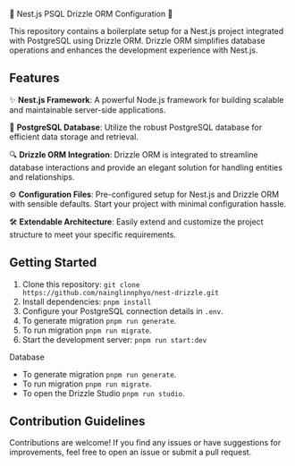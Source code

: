 🚀 Nest.js PSQL Drizzle ORM Configuration 🚀

This repository contains a boilerplate setup for a Nest.js project integrated with PostgreSQL using Drizzle ORM. Drizzle ORM simplifies database operations and enhances the development experience with Nest.js.

## Features

✨ **Nest.js Framework**: A powerful Node.js framework for building scalable and maintainable server-side applications.

🐘 **PostgreSQL Database**: Utilize the robust PostgreSQL database for efficient data storage and retrieval.

🔍 **Drizzle ORM Integration**: Drizzle ORM is integrated to streamline database interactions and provide an elegant solution for handling entities and relationships.

⚙️ **Configuration Files**: Pre-configured setup for Nest.js and Drizzle ORM with sensible defaults. Start your project with minimal configuration hassle.

🛠️ **Extendable Architecture**: Easily extend and customize the project structure to meet your specific requirements.

## Getting Started

1. Clone this repository: `git clone https://github.com/nainglinnphyo/nest-drizzle.git`
2. Install dependencies: `pnpm install`
3. Configure your PostgreSQL connection details in `.env`.
4. To generate migration `pnpm run generate`.
5. To run migration `pnpm run migrate`.
6. Start the development server: `pnpm run start:dev`

Database

- To generate migration `pnpm run generate`.
- To run migration `pnpm run migrate`.
- To open the Drizzle Studio `pnpm run studio`.

## Contribution Guidelines

Contributions are welcome! If you find any issues or have suggestions for improvements, feel free to open an issue or submit a pull request.
